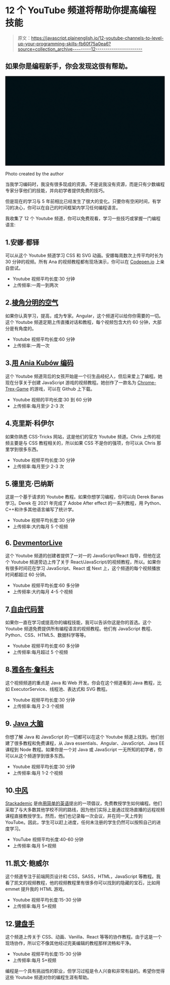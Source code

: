 # 12 个 YouTube 频道将帮助你提高编程技能

> 原文：<https://javascript.plainenglish.io/12-youtube-channels-to-level-up-your-programming-skills-fb60f75a0ea6?source=collection_archive---------12----------------------->

## 如果你是编程新手，你会发现这很有帮助。

![](img/25d27d3c6ddfce52a2cd597f14b48973.png)

Photo created by the author

当我学习编码时，我没有很多现成的资源。不是说我没有资源，而是只有少数编程专家分享他们的技能，并向初学者提供免费的技巧。

但是现在的学习与 5 年前相比已经发生了很大的变化。只要你有空闲时间，有学习的决心，你可以在自己的时间框架内学习任何编程语言。

我收集了 12 个 Youtube 频道，你可以免费观看，学习一些技巧或掌握一门编程语言:

## 1.安娜·都铎

可以从这个 Youtube 频道学习 CSS 和 SVG 动画。安娜每周数次上传平均时长为 30 分钟的视频。所有 Ana 的视频教程都有现场演示，你可以在 [Codepen.io](https://codepen.io/thebabydino/) 上亲自尝试。

*   Youtube 视频平均长度:30 分钟
*   上传频率:一周一到两次

## 2.[棱角分明的空气](https://www.youtube.com/c/AngularAirPodcast/featured)

如果你认真学习，提高，成为专家。Angular，这个频道可以给你你需要的一切。这个 Youtube 频道定期上传直播对话和教程，每个视频包含大约 60 分钟，大部分是有角度的。

*   Youtube 视频平均长度:60 分钟
*   上传频率:一周一次

## 3.[用 Ania Kubów 编码](https://www.youtube.com/c/AniaKub%C3%B3w/featured)

这个 Youtube 频道背后的女孩开始是一个衍生品经纪人，但后来爱上了编程。她现在分享关于创建 JavaScript 游戏的视频教程。她创作了一款名为 [Chrome-Trex-Game](https://github.com/kubowania/chrome-trex-game) 的游戏，可以在 Github 上下载。

*   Youtube 视频的平均长度:30 到 60 分钟
*   上传频率:每月至少 2-3 次

## 4.克里斯·科伊尔

如果你熟悉 CSS-Tricks 网站，这是他们的官方 Youtube 频道。Chris 上传的视频主要是与 CSS 教程相关的，所以如果 CSS 不是你的强项，你可以从 Chris 那里学到很多东西。

*   Youtube 视频平均长度:30 分钟
*   上传频率:每月至少 2-3 次

## 5.德里克·巴纳斯

这是一个基于请求的 Youtube 教程。如果你想学习编程，你可以向 Derek Banas 学习。Derek 在 2021 年完成了 Adobe After effect 的一系列教程，用 Python、C++和许多其他语言编写了统计学。

*   Youtube 视频平均长度:30 分钟
*   上传频率:大约每月 5 个视频

## 6. [DevmentorLive](https://www.youtube.com/devmentorlive)

这个 Youtube 频道的创建者提供了一对一的 JavaScript/React 指导，但他在这个 Youtube 频道旁边上传了关于 React/JavaScript/的视频教程，所以。如果你有很多时间花在学习 JavaScript、React 或 Next 上，这个频道的每个视频播放时间都超过 60 分钟。

*   Youtube 视频平均长度:60 多分钟
*   上传频率:大约每月 4-5 个视频

## 7.[自由代码营](https://www.youtube.com/c/Freecodecamp/featured)

如果你一直在学习或提高你的编程技能，我可以告诉你这是你的首选。这个 Youtube 频道免费提供所有编程语言的视频教程。他们有 JavaScript 教程、Python、CSS、HTML5、数据科学等等。

*   Youtube 视频平均长度:60 多分钟
*   上传频率:每月超过 5 个视频

## 8.[雅各布·詹科夫](https://www.youtube.com/c/JakobJenkov/featured)

这个视频频道的重点是 Java 和 Web 开发。你会在这个频道看到 Java 教程，比如 ExecutorService、线程池、表达式和 SVG 教程。

*   Youtube 视频平均长度:30 分钟
*   上传频率:每月 2-3 个视频

## 9. [Java 大脑](https://www.youtube.com/c/JavaBrainsChannel/featured)

你想了解 Java 和 JavaScript 的一切都可以在这个 Youtube 频道上找到。他们创建了很多教程和免费课程，从 Java essentials、Angular、JavaScript、Java EE 课程到 Node 教程。如果你是一个对 Java 或 JavaScript 一无所知的初学者，你可以从这个频道学到很多东西。

*   Youtube 视频平均长度:30 分钟
*   上传频率:每月 1-2 个视频

## 10.[中风](http://youtube.com/stackademic)

[Stackademic](https://stackademic.com) 是由[用简单的英语](http://plainenglish.io)提出的一项倡议，免费教授学生如何编程。他们采取了与大多数其他学校不同的路线，因为他们实际上是通过现场直播的远程视频课程直接教授学生。然而，他们也记录每一次会议，并在同一天上传到 YouTube。因此，学生可以赶上进度，任何未注册的学生仍然可以按照自己的进度学习。

*   YouTube 视频平均长度:40-60 分钟
*   上传频率:每月 5+视频

## 11.凯文·鲍威尔

这个频道专注于前端网页设计和 CSS，SASS，HTML，JavaScript 等教程。我看了凯文的视频教程，他的视频教程里有很多你可以找到的隐藏的宝石，比如用 emmet 提升我的 HTML 游戏。

*   Youtube 视频平均长度:15-30 分钟
*   上传频率:每月 5+视频

## 12.[键盘手](https://www.youtube.com/c/keyframers/featured)

这个频道上传关于 CSS、动画、Vanilla、React 等等的协作教程。由于这是一个现场协作，所以它不像其他经过完美编辑的教程那样流畅和干净。

*   Youtube 视频平均长度:15-30 分钟
*   上传频率:每月 5+视频

编程是一个具有挑战性的职业，但学习过程是令人兴奋和非常有益的。希望你觉得这些 Youtube 频道对你的编程生涯有帮助。